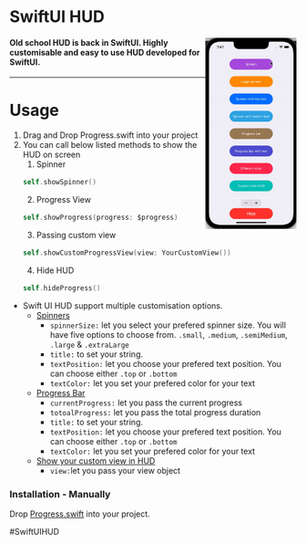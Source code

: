 <p><h1 align="left">SwiftUI HUD</h1></p>
<div><p><img align="right" src="https://github.com/deepakpillai/SwiftUI-HUD/blob/main/SwiftUI%20HUD.gif?raw=true" width="160" />
</p>
<p><h4>Old school HUD is back in SwiftUI. Highly customisable and easy to use HUD developed for SwiftUI.</h4></p>

___ 

# Usage

1. Drag and Drop Progress.swift into your project
2. You can call below listed methods to show the HUD on screen
    1. Spinner 
    ```swift
    self.showSpinner()
    ```
    2. Progress View
    ```swift
    self.showProgress(progress: $progress)
    ```
    3. Passing custom view 
    ```swift
    self.showCustomProgressView(view: YourCustomView())
    ```
    4. Hide HUD
    ```swift
    self.hideProgress()
    ```
    
* Swift UI HUD support multiple customisation options. 
    * <u>Spinners</u>
        * `spinnerSize:` let you select your prefered spinner size. You will have five options to choose from. `.small`, `.medium`, `.semiMedium`, `.large` & `.extraLarge`
        * `title:` to set your string. 
        * `textPosition:` let you choose your prefered text position. You can choose either `.top` or `.bottom`
        * `textColor:` let you set your prefered color for your text
    * <u>Progress Bar</u>
        * `currentProgress:` let you pass the current progress
        * `totoalProgress:` let you pass the total progress duration 
        * `title:` to set your string. 
        * `textPosition:` let you choose your prefered text position. You can choose either `.top` or `.bottom`
        * `textColor:` let you set your prefered color for your text
    * <u>Show your custom view in HUD</u>
        * `view:`let you pass your view object 
    
    
    

### Installation - Manually

Drop [Progress.swift](https://github.com/deepakpillai/SwiftUI-HUD/blob/main/Example/SwiftUI%20HUD/SwiftUI%20HUD/Progress.swift) into your project.

#SwiftUIHUD
<br>
<br>
<br>

